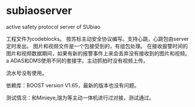 # subiaoserver
active safety protocol server of SUbiao

工程文件为codeblocks。
按苏标主动安全协议编写。支持心跳，心跳包由server定时发出。
图片和视频文件是一个包接受到的，有组包处理。
在接收报警时间的图片和视频数据期间，如果有新的报警事件上来会丢弃没有接收到的图片和视频。a
ADAS和DMS使用不同的套接字。主动抓拍时没有视频上传。


流水号没有使用。

依赖库：BOOST version V1.65，最新的版本也没有问题。

测试情况：和Minieye,瑞为等主动一体机进行过对接，测试通过。
